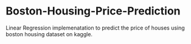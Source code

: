 # Boston-Housing-Price-Prediction
Linear Regression implemenatation to predict the price of houses using boston housing dataset on
kaggle.
